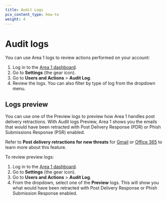 ```yaml
---
title: Audit Logs
pcx_content_type: how-to
weight: 4
---
```


# Audit logs

You can use Area 1 logs to review actions performed on your account:

1. Log in to the [Area 1 dashboard](https://horizon.area1security.com/).
2. Go to **Settings** (the gear icon).
3. Go to **Users and Actions** > **Audit Log**.
4. Review the logs. You can also filter by type of log from the dropdown menu.

## Logs preview

You can use one of the Preview logs to preview how Area 1 handles post delivery retractions. With Audit logs Preview, Area 1 shows you the emails that would have been retracted with Post Delivery Response (PDR) or Phish Submissions Response (PSR) enabled.

Refer to **Post delivery retractions for new threats** for [Gmail](/email-security/email-configuration/retract-settings/gmail-retraction/#post-delivery-retractions) or [Office 365](/email-security/email-configuration/retract-settings/office365-retraction/#post-delivery-retractions) to learn more about this feature.

To review preview logs:

1. Log in to the [Area 1 dashboard](https://horizon.area1security.com/).
2. Go to **Settings** (the gear icon).
3. Go to **Users and Actions** > **Audit Log**.
4. From the dropdown, select one of the **Preview** logs. This will show you what would have been retracted with Post Delivery Response or Phish Submission Response enabled.